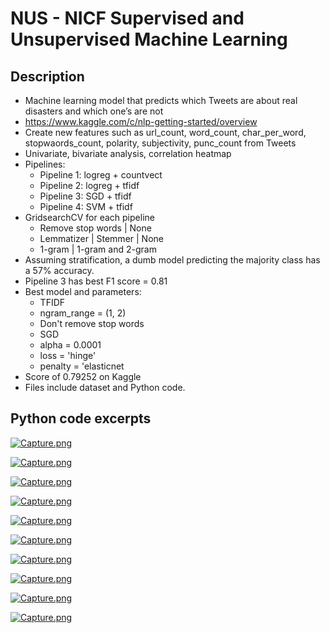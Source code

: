 # NUS - NICF Supervised and Unsupervised Machine Learning

## **Description**
- Machine learning model that predicts which Tweets are about real disasters and which one’s are not
- https://www.kaggle.com/c/nlp-getting-started/overview
- Create new features such as url_count, word_count, char_per_word, stopwaords_count, polarity, subjectivity, punc_count from Tweets
- Univariate, bivariate analysis, correlation heatmap
- Pipelines:
    - Pipeline 1: logreg + countvect
    - Pipeline 2: logreg + tfidf
    - Pipeline 3: SGD + tfidf
    - Pipeline 4: SVM + tfidf
- GridsearchCV for each pipeline 
    - Remove stop words | None
    - Lemmatizer | Stemmer | None
    - 1-gram | 1-gram and 2-gram
- Assuming stratification, a dumb model predicting the majority class has a 57% accuracy. 
- Pipeline 3 has best F1 score = 0.81
- Best model and parameters:
    - TFIDF
    - ngram_range = (1, 2)
    - Don't remove stop words
    - SGD
    - alpha = 0.0001
    - loss = 'hinge'
    - penalty = 'elasticnet
- Score of 0.79252 on Kaggle
- Files include dataset and Python code. 


## **Python code excerpts**
[![Capture.png](https://i.postimg.cc/T29b4Gv7/Capture.png)](https://postimg.cc/vD4D4JBf)

[![Capture.png](https://i.postimg.cc/4ybjzyKT/Capture.png)](https://postimg.cc/PvJ6Htz6)

[![Capture.png](https://i.postimg.cc/YSWn60Vy/Capture.png)](https://postimg.cc/94cYVmcG)

[![Capture.png](https://i.postimg.cc/HnsqH5WP/Capture.png)](https://postimg.cc/BLkYBjKx)

[![Capture.png](https://i.postimg.cc/P5m23JTL/Capture.png)](https://postimg.cc/Mnp7XWcx)

[![Capture.png](https://i.postimg.cc/Cxzm07Gq/Capture.png)](https://postimg.cc/PCnmzmFX)

[![Capture.png](https://i.postimg.cc/RCpgD2fB/Capture.png)](https://postimg.cc/K4L7KqJq)

[![Capture.png](https://i.postimg.cc/w3KLd5gh/Capture.png)](https://postimg.cc/N2456HyM)

[![Capture.png](https://i.postimg.cc/wxDhhPV2/Capture.png)](https://postimg.cc/qgMhr1W6)

[![Capture.png](https://i.postimg.cc/fyMk7Hzq/Capture.png)](https://postimg.cc/0MH8P0J7)
